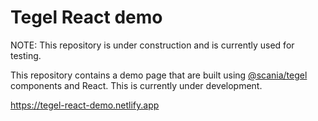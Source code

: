 # Tegel React demo

NOTE: This repository is under construction and is currently used for testing.

This repository contains a demo page that are built using [@scania/tegel](https://www.npmjs.com/package/@scania/tegel) components and React. This is currently under development.

https://tegel-react-demo.netlify.app
